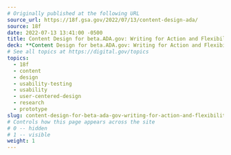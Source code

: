 ```yaml
---
# Originally published at the following URL
source_url: https://18f.gsa.gov/2022/07/13/content-design-ada/
source: 18f
date: 2022-07-13 13:41:00 -0500
title: Content Design for beta.ADA.gov: Writing for Action and Flexibility
deck: **Content Design for beta.ADA.gov: Writing for Action and Flexibility**&mdash;18F worked with a team at the Department of Justice to redesign ADA.gov. They helped them launch beta.ada.gov, and designed new content for some of the most sought-after ADA topics.
# See all topics at https://digital.gov/topics
topics:
  - 18f
  - content
  - design
  - usability-testing
  - usability
  - user-centered-design
  - research
  - prototype
slug: content-design-for-beta-ada-gov-writing-for-action-and-flexibility
# Controls how this page appears across the site
# 0 -- hidden
# 1 -- visible
weight: 1
---
```

